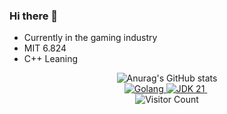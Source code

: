 ### Hi there 👋

<!--
**MrCQH/MrCQH** is a ✨ _special_ ✨ repository because its `README.md` (this file) appears on your GitHub profile.

Here are some ideas to get you started:

- 🔭 I’m currently working on ...
- 🌱 I’m currently learning ...
- 👯 I’m looking to collaborate on ...
- 🤔 I’m looking for help with ...
- 💬 Ask me about ...
- 📫 How to reach me: ...
- 😄 Pronouns: ...
- ⚡ Fun fact: ...
-->

- Currently in the gaming industry
- MIT 6.824
- C++ Leaning

<div align="center">
  <div>
    <img alt="Anurag's GitHub stats" src="https://github-readme-stats.vercel.app/api?username=MrCQH&show_icons=true&theme=radical">
  </div>
  <a align="center" href="https://go.dev/">
    <img alt="Golang" src="https://img.shields.io/badge/code-Golang-green">
  </a>
  <a align="center" href="https://openjdk.org/projects/jdk/21/">
    <img alt="JDK 21" src="https://img.shields.io/badge/code-JDK%2021-blue">
  </a>
  <img alt="" src="https://img.shields.io/badge/保持-好奇心-yellow">
  <img alt="" src="https://img.shields.io/badge/爱好-Coding-red">
  <div>
    <img alt="Visitor Count" src="https://profile-counter.glitch.me/MrCQH/count.svg">
  </div>
</div> 



